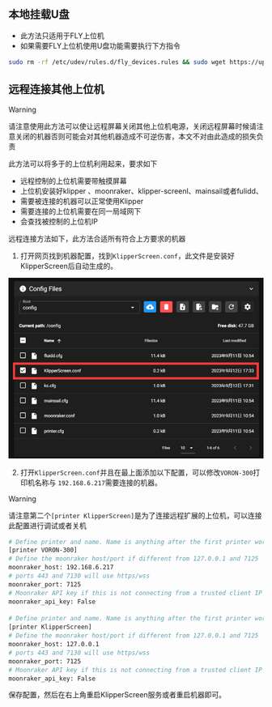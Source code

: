 ## 本地挂载U盘

* 此方法只适用于FLY上位机
* 如果需要FLY上位机使用U盘功能需要执行下方指令

```bash
sudo rm -rf /etc/udev/rules.d/fly_devices.rules && sudo wget https://upyun.pan.zxkxz.cn/Utils/fly_devices.rules -O /etc/udev/rules.d/fly_devices.rules > /dev/null 2>&1 && sudo chmod +x /etc/udev/rules.d/fly_devices.rules && sudo service udev restart
```



## 远程连接其他上位机

>[!Warning]
>
>请注意使用此方法可以使让远程屏幕关闭其他上位机电源，关闭远程屏幕时候请注意关闭的机器否则可能会对其他机器造成不可逆伤害，本文不对由此造成的损失负责

此方法可以将多于的上位机利用起来，要求如下

* 远程控制的上位机需要带触摸屏幕
* 上位机安装好klipper 、moonraker、klipper-screenl、mainsail或者fulidd、
* 需要被连接的机器可以正常使用Klipper
* 需要连接的上位机需要在同一局域网下
* 会查找被控制的上位机IP

远程连接方法如下，此方法合适所有符合上方要求的机器

1. 打开网页找到机器配置，找到`KlipperScreen.conf`，此文件是安装好KlipperScreen后自动生成的。

![ks](../../images/guides/klippererro/ks.png)

2. 打开`KlipperScreen.conf`并且在最上面添加以下配置，可以修改`VORON-300`打印机名称与 `192.168.6.217`需要连接的机器。

>[!Warning]
>
>请注意第二个`[printer KlipperScreen]`是为了连接远程扩展的上位机，可以连接此配置进行调试或者关机

```bash
# Define printer and name. Name is anything after the first printer word
[printer VORON-300]
# Define the moonraker host/port if different from 127.0.0.1 and 7125
moonraker_host: 192.168.6.217
# ports 443 and 7130 will use https/wss
moonraker_port: 7125
# Moonraker API key if this is not connecting from a trusted client IP
moonraker_api_key: False

# Define printer and name. Name is anything after the first printer word
[printer KlipperScreen]
# Define the moonraker host/port if different from 127.0.0.1 and 7125
moonraker_host: 127.0.0.1
# ports 443 and 7130 will use https/wss
moonraker_port: 7125
# Moonraker API key if this is not connecting from a trusted client IP
moonraker_api_key: False
```

保存配置，然后在右上角重启KlipperScreen服务或者重启机器即可。
